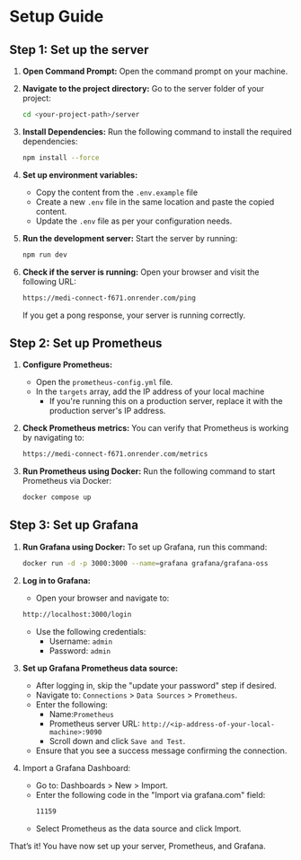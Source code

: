 # Setup Guide

## Step 1: Set up the server

1. **Open Command Prompt:**
   Open the command prompt on your machine.

2. **Navigate to the project directory:**
   Go to the server folder of your project:

   ```bash
   cd <your-project-path>/server

   ```

3. **Install Dependencies:**
   Run the following command to install the required dependencies:

   ```bash
   npm install --force
   ```

4. **Set up environment variables:**
   - Copy the content from the `.env.example` file
   - Create a new `.env` file in the same location and paste the copied content.
   - Update the `.env` file as per your configuration needs.
5. **Run the development server:**
   Start the server by running:

   ```bash
   npm run dev
   ```

6. **Check if the server is running:**
   Open your browser and visit the following URL:

   ```bash
   https://medi-connect-f671.onrender.com/ping
   ```

   If you get a pong response, your server is running correctly.

## Step 2: Set up Prometheus

1. **Configure Prometheus:**

   - Open the `prometheus-config.yml` file.
   - In the `targets` array, add the IP address of your local machine
     - If you're running this on a production server, replace it with the production server's IP address.

2. **Check Prometheus metrics:**
   You can verify that Prometheus is working by navigating to:

   ```bash
   https://medi-connect-f671.onrender.com/metrics
   ```

3. **Run Prometheus using Docker:**
   Run the following command to start Prometheus via Docker:

   ```bash
   docker compose up
   ```

## Step 3: Set up Grafana

1. **Run Grafana using Docker:** To set up Grafana, run this command:

   ```bash
   docker run -d -p 3000:3000 --name=grafana grafana/grafana-oss
   ```

2. **Log in to Grafana:**

   - Open your browser and navigate to:

   ```bash
   http://localhost:3000/login
   ```

   - Use the following credentials:
     - Username: `admin`
     - Password: `admin`

3. **Set up Grafana Prometheus data source:**

   - After logging in, skip the "update your password" step if desired.
   - Navigate to: `Connections` > `Data Sources` > `Prometheus`.
   - Enter the following:
     - Name:`Prometheus`
     - Prometheus server URL: `http://<ip-address-of-your-local-machine>:9090`
     - Scroll down and click `Save and Test`.
   - Ensure that you see a success message confirming the connection.

4. Import a Grafana Dashboard:
   - Go to: Dashboards > New > Import.
   - Enter the following code in the "Import via grafana.com" field:
     ```bash
     11159
     ```
    - Select Prometheus as the data source and click Import.

That’s it! You have now set up your server, Prometheus, and Grafana.